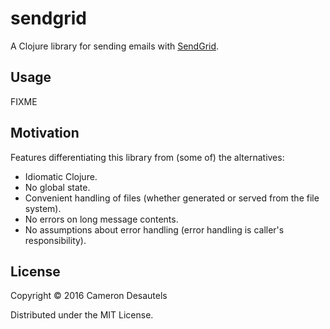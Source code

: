 # sendgrid

A Clojure library for sending emails with [SendGrid][].

## Usage

FIXME

## Motivation

Features differentiating this library from (some of) the alternatives:

- Idiomatic Clojure.
- No global state.
- Convenient handling of files (whether generated or served from
  the file system).
- No errors on long message contents.
- No assumptions about error handling (error handling is caller's
  responsibility).

## License

Copyright © 2016 Cameron Desautels

Distributed under the MIT License.

[sendgrid]: https://sendgrid.com
